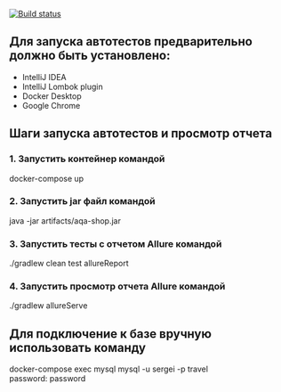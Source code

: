 [![Build status](https://ci.appveyor.com/api/projects/status/uaqry9yewodvtwsm?svg=true)](https://ci.appveyor.com/project/SergeiAnatolich/aqa-qamid-diplom)

## Для запуска автотестов предварительно должно быть установлено:
- IntelliJ IDEA
- IntelliJ Lombok plugin
- Docker Desktop
- Google Chrome

## Шаги запуска автотестов и просмотр отчета
### 1. Запустить контейнер командой
docker-compose up

### 2. Запустить jar файл командой
java -jar artifacts/aqa-shop.jar

### 3. Запустить тесты с отчетом Allure командой
./gradlew clean test allureReport

### 4. Запустить просмотр отчета Allure командой
./gradlew allureServe

## Для подключение к базе вручную использовать команду
docker-compose exec mysql mysql -u sergei -p travel  
password: password
